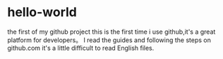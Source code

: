 # hello-world
the first of my github project
this is the first time i use github,it's a great platform for developers。
I read the guides and following the steps on github.com
it's a little difficult to read English files.
